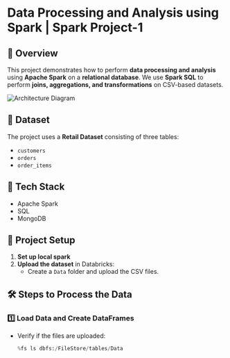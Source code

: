 # Data Processing and Analysis using Spark | Spark Project-1  


## 📌 Overview  
This project demonstrates how to perform **data processing and analysis** using **Apache Spark** on a **relational database**. We use **Spark SQL** to perform **joins, aggregations, and transformations** on CSV-based datasets.  

![Architecture Diagram](architecture.png)


## 📂 Dataset  
The project uses a **Retail Dataset** consisting of three tables:  
- `customers`  
- `orders`  
- `order_items`  

## 🔧 Tech Stack  
- Apache Spark  
- SQL  
- MongoDB  

## 🚀 Project Setup  
1. **Set up local spark**    
2. **Upload the dataset** in Databricks:  
   - Create a `Data` folder and upload the CSV files.  

## 🛠️ Steps to Process the Data  
### **1️⃣ Load Data and Create DataFrames**  
- Verify if the files are uploaded:  
  ```python
  %fs ls dbfs:/FileStore/tables/Data

